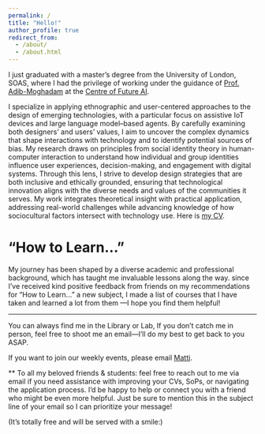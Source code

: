 ```yaml
---
permalink: /
title: "Hello!"
author_profile: true
redirect_from: 
  - /about/
  - /about.html
---
```


I just graduated with a master’s degree from the University of London, SOAS, where I had the privilege of working under the guidance of [Prof. Adib-Moghadam](https://www.google.com/search?client=firefox-b-d&q=professor+arshin+adib-moghaddam) at the [Centre of Future AI](https://www.soas.ac.uk/research/research-centres/centre-ai-futures).

I specialize in applying ethnographic and user-centered approaches to the design of emerging technologies, with a particular focus on assistive IoT devices and large language model–based agents. By carefully examining both designers’ and users’ values, I aim to uncover the complex dynamics that shape interactions with technology and to identify potential sources of bias. My research draws on principles from social identity theory in human-computer interaction to understand how individual and group identities influence user experiences, decision-making, and engagement with digital systems. Through this lens, I strive to develop design strategies that are both inclusive and ethically grounded, ensuring that technological innovation aligns with the diverse needs and values of the communities it serves. My work integrates theoretical insight with practical application, addressing real-world challenges while advancing knowledge of how sociocultural factors intersect with technology use. Here is [my CV](/files/CVFile.pdf).


“How to Learn…” 
======
My journey has been shaped by a diverse academic and professional background, which has taught me invaluable lessons along the way. since I’ve received kind positive feedback from friends on my recommendations for “How to Learn…” a new subject, I made a list of courses that I have taken and learned a lot from them —I hope you find them helpful!

________________________

You can always find me in the Library or Lab, If you don’t catch me in person, feel free to shoot me an email—I’ll do my best to get back to you ASAP.

If you want to join our weekly events, please email [Matti](mp12@soas.ac.uk).


** To all my beloved friends & students: feel free to reach out to me via email if you need assistance with improving your CVs, SoPs, or navigating the application process. I’d be happy to help or connect you with a friend who might be even more helpful. Just be sure to mention this in the subject line of your email so I can prioritize your message!

(It’s totally free and will be served with a smile:)
